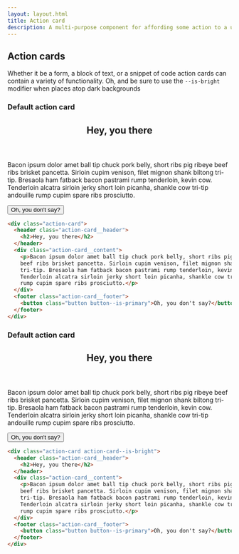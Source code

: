```yaml
---
layout: layout.html
title: Action card
description: A multi-purpose component for affording some action to a user
---
```


## Action cards
Whether it be a form, a block of text, or a snippet of code action cards can contain a variety of functionality. Oh, and be sure to use the `--is-bright` modifier when places atop dark backgrounds

<div class="documentation-article__example documentation-article__example--has-gray-background">
  <h3 class="tertiary-heading">Default action card</h3>
  <div class="action-card">
    <header class="action-card__header">
      <h2>Hey, you there</h2>
    </header>
    <div class="action-card__content">
      <p>Bacon ipsum dolor amet ball tip chuck pork belly, short ribs pig ribeye
      beef ribs brisket pancetta. Sirloin cupim venison, filet mignon shank biltong
      tri-tip. Bresaola ham fatback bacon pastrami rump tenderloin, kevin cow.
      Tenderloin alcatra sirloin jerky short loin picanha, shankle cow tri-tip andouille
      rump cupim spare ribs prosciutto.</p>
    </div>
    <footer class="action-card__footer">
      <button class="button button--is-primary">Oh, you don't say?</button>
    </footer>
  </div>
</div>

```html
<div class="action-card">
  <header class="action-card__header">
    <h2>Hey, you there</h2>
  </header>
  <div class="action-card__content">
    <p>Bacon ipsum dolor amet ball tip chuck pork belly, short ribs pig ribeye
    beef ribs brisket pancetta. Sirloin cupim venison, filet mignon shank biltong
    tri-tip. Bresaola ham fatback bacon pastrami rump tenderloin, kevin cow.
    Tenderloin alcatra sirloin jerky short loin picanha, shankle cow tri-tip andouille
    rump cupim spare ribs prosciutto.</p>
  </div>
  <footer class="action-card__footer">
    <button class="button button--is-primary">Oh, you don't say?</button>
  </footer>
</div>
```

<div class="documentation-article__example documentation-article__example--has-dark-background">
  <h3 class="tertiary-heading tertiary-heading--is-bright">Default action card</h3>
  <div class="action-card action-card--is-bright">
    <header class="action-card__header">
      <h2>Hey, you there</h2>
    </header>
    <div class="action-card__content">
      <p>Bacon ipsum dolor amet ball tip chuck pork belly, short ribs pig ribeye
      beef ribs brisket pancetta. Sirloin cupim venison, filet mignon shank biltong
      tri-tip. Bresaola ham fatback bacon pastrami rump tenderloin, kevin cow.
      Tenderloin alcatra sirloin jerky short loin picanha, shankle cow tri-tip andouille
      rump cupim spare ribs prosciutto.</p>
    </div>
    <footer class="action-card__footer">
      <button class="button button--is-primary">Oh, you don't say?</button>
    </footer>
  </div>
</div>

```html
<div class="action-card action-card--is-bright">
  <header class="action-card__header">
    <h2>Hey, you there</h2>
  </header>
  <div class="action-card__content">
    <p>Bacon ipsum dolor amet ball tip chuck pork belly, short ribs pig ribeye
    beef ribs brisket pancetta. Sirloin cupim venison, filet mignon shank biltong
    tri-tip. Bresaola ham fatback bacon pastrami rump tenderloin, kevin cow.
    Tenderloin alcatra sirloin jerky short loin picanha, shankle cow tri-tip andouille
    rump cupim spare ribs prosciutto.</p>
  </div>
  <footer class="action-card__footer">
    <button class="button button--is-primary">Oh, you don't say?</button>
  </footer>
</div>
```
